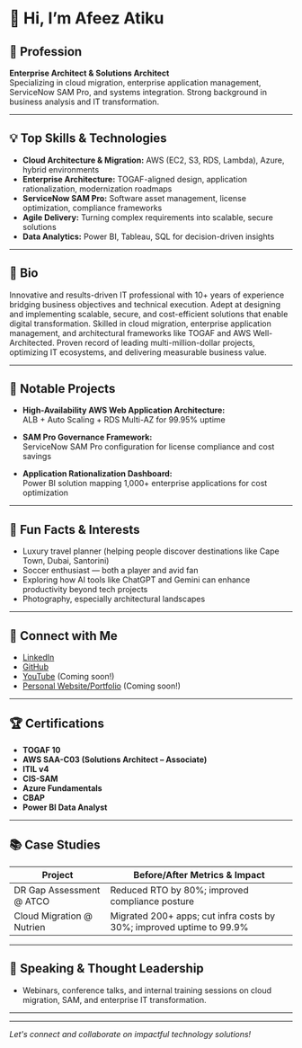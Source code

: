 # 👋 Hi, I’m Afeez Atiku

## 🚀 Profession
**Enterprise Architect & Solutions Architect**  
Specializing in cloud migration, enterprise application management, ServiceNow SAM Pro, and systems integration. Strong background in business analysis and IT transformation.

---

## 💡 Top Skills & Technologies

- **Cloud Architecture & Migration:** AWS (EC2, S3, RDS, Lambda), Azure, hybrid environments
- **Enterprise Architecture:** TOGAF-aligned design, application rationalization, modernization roadmaps
- **ServiceNow SAM Pro:** Software asset management, license optimization, compliance frameworks
- **Agile Delivery:** Turning complex requirements into scalable, secure solutions
- **Data Analytics:** Power BI, Tableau, SQL for decision-driven insights

---

## 📝 Bio

Innovative and results-driven IT professional with 10+ years of experience bridging business objectives and technical execution. Adept at designing and implementing scalable, secure, and cost-efficient solutions that enable digital transformation. Skilled in cloud migration, enterprise application management, and architectural frameworks like TOGAF and AWS Well-Architected. Proven record of leading multi-million-dollar projects, optimizing IT ecosystems, and delivering measurable business value.

---

## 🌟 Notable Projects

- **High-Availability AWS Web Application Architecture:**  
  ALB + Auto Scaling + RDS Multi-AZ for 99.95% uptime

- **SAM Pro Governance Framework:**  
  ServiceNow SAM Pro configuration for license compliance and cost savings

- **Application Rationalization Dashboard:**  
  Power BI solution mapping 1,000+ enterprise applications for cost optimization

---

## 🎉 Fun Facts & Interests

- Luxury travel planner (helping people discover destinations like Cape Town, Dubai, Santorini)
- Soccer enthusiast — both a player and avid fan
- Exploring how AI tools like ChatGPT and Gemini can enhance productivity beyond tech projects
- Photography, especially architectural landscapes

---

## 🔗 Connect with Me

- [LinkedIn](https://linkedin.com/in/afeezatiku)
- [GitHub](https://github.com/AfeezAtiku.github.io)
- [YouTube](#) (Coming soon!)
- [Personal Website/Portfolio](#) (Coming soon!)

---

## 🏆 Certifications

- **TOGAF 10**
- **AWS SAA-C03 (Solutions Architect – Associate)**
- **ITIL v4**
- **CIS-SAM**
- **Azure Fundamentals**
- **CBAP**
- **Power BI Data Analyst**

---

## 📚 Case Studies

| Project                        | Before/After Metrics & Impact                                          |
|---------------------------------|------------------------------------------------------------------------|
| DR Gap Assessment @ ATCO        | Reduced RTO by 80%; improved compliance posture                        |
| Cloud Migration @ Nutrien       | Migrated 200+ apps; cut infra costs by 30%; improved uptime to 99.9%   |

---

## 🎤 Speaking & Thought Leadership

- Webinars, conference talks, and internal training sessions on cloud migration, SAM, and enterprise IT transformation.

---


<!-- Pin your best repos below -->
<!--
[![https://github.com/AfeezAtiku/Cloud-Architecture-Projects.git](https://github-readme-stats.vercel.app/api/pin/?username=<afeezatiku.github.io>&repo=<https://github.com/AfeezAtiku/Cloud-Architecture-Projects.git>&theme=tokyonight)](https://github.com/<afeezatiku.github.io>/<https://github.com/AfeezAtiku/Cloud-Architecture-Projects.git>)
-->

---

*Let's connect and collaborate on impactful technology solutions!*
